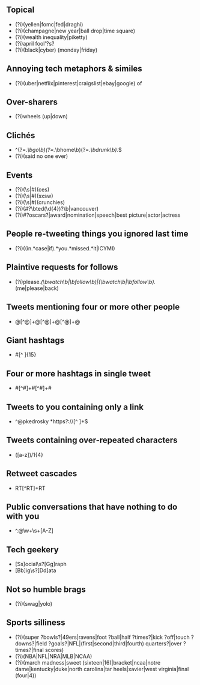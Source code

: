 Topical
--------------
- (?i)(yellen|fomc|fed|draghi)
- (?i)(champagne|new year|ball drop|time square)
- (?i)(wealth inequality|piketty)
- (?i)april fool'?s?
- (?i)(black|cyber) (monday|friday)

Annoying tech metaphors & similes
--------------
- (?i)(uber|netflix|pinterest|craigslist|ebay|google) of

Over-sharers
--------------
- (?i)wheels (up|down)

Clichés
--------------
- ^(?=.*\bgo\b)(?=.*\bhome\b)(?=.*\bdrunk\b).*$
- (?i)(said no one ever)

Events
-----------------------------------
- (?i)(\s|#)(ces)
- (?i)(\s|#)(sxsw)
- (?i)(\s|#)(crunchies)
- (?i)(#?\bted(\d{4})?\b|vancouver)
- (?i)#?oscars?|award|nomination|speech|best picture|actor|actress

People re-tweeting things you ignored last time
-------------
- (?i)((in.*case|if).*you.*missed.*it|ICYMI)

Plaintive requests for follows
-------------
- (?i)please.*(\bwatch\b|\bfollow\b)|(\bwatch\b|\bfollow\b).*(me|please|back)

Tweets mentioning four or more other people
-------------
- @[^@]+@[^@]+@[^@]+@

Giant hashtags
-------------
- #[^ ]{15}

Four or more hashtags in single tweet
-------------
- #[^#]+#[^#]+#

Tweets to you containing only a link
--------------
- ^@pkedrosky *https?://[^ ]+$

Tweets containing over-repeated characters
-------------
- ([a-z])/1{4}

Retweet cascades
-------------
- RT[^RT]+RT

Public conversations that have nothing to do with you
-------------
- ^\.@\w+\s+[A-Z]

Tech geekery
-------------
- [Ss]ocial\s?[Gg]raph 
- [Bb]ig\s?[Dd]ata

Not so humble brags
---------------
- (?i)(swag|yolo)

Sports silliness
-------------
- (?i)(super ?bowls?|49ers|ravens|foot ?ball|half ?times?|kick ?off|touch ?downs?|field ?goals?|NFL|(first|second|third|fourth) quarters?|over ?times?|final scores)
- (?i)(NBA|NFL|NRA|MLB|NCAA)
- (?i)(march madness|sweet (sixteen|16)|bracket|ncaa|notre dame|kentucky|duke|north carolina|tar heels|xavier|west virginia|final (four|4))
